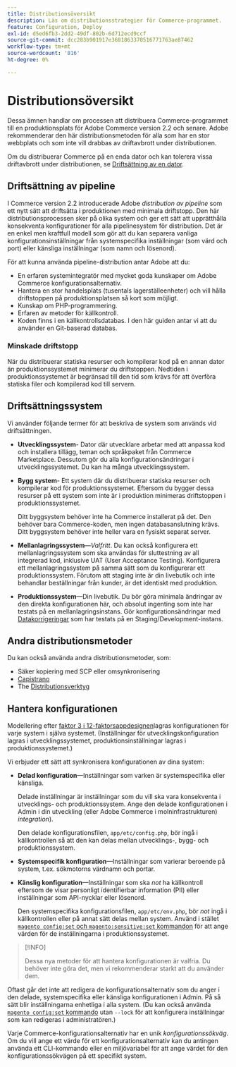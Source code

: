 ```yaml
---
title: Distributionsöversikt
description: Läs om distributionsstrategier för Commerce-programmet.
feature: Configuration, Deploy
exl-id: d5ed6fb3-2dd2-49df-802b-6d712ecd9ccf
source-git-commit: dcc283b901917e3681863370516771763ae87462
workflow-type: tm+mt
source-wordcount: '816'
ht-degree: 0%

---
```


# Distributionsöversikt

Dessa ämnen handlar om processen att distribuera Commerce-programmet till en produktionsplats för Adobe Commerce version 2.2 och senare. Adobe rekommenderar den här distributionsmetoden för alla som har en stor webbplats och som inte vill drabbas av driftavbrott under distributionen.

Om du distribuerar Commerce på en enda dator och kan tolerera vissa driftavbrott under distributionen, se [Driftsättning av en dator](../deployment/single-machine.md).

## Driftsättning av pipeline

I Commerce version 2.2 introducerade Adobe _distribution av pipeline_ som ett nytt sätt att driftsätta i produktionen med minimala driftstopp. Den här distributionsprocessen sker på olika system och ger ett sätt att upprätthålla konsekventa konfigurationer för alla pipelinesystem för distribution. Det är en enkel men kraftfull modell som gör att du kan separera vanliga konfigurationsinställningar från systemspecifika inställningar (som värd och port) eller känsliga inställningar (som namn och lösenord).

För att kunna använda pipeline-distribution antar Adobe att du:

- En erfaren systemintegratör med mycket goda kunskaper om Adobe Commerce konfigurationsalternativ.
- Hantera en stor handelsplats (tusentals lagerställeenheter) och vill hålla driftstoppen på produktionsplatsen så kort som möjligt.
- Kunskap om PHP-programmering.
- Erfaren av metoder för källkontroll.
- Koden finns i en källkontrollsdatabas. I den här guiden antar vi att du använder en Git-baserad databas.

### Minskade driftstopp

När du distribuerar statiska resurser och kompilerar kod på en annan dator än produktionssystemet minimerar du driftstoppen. Nedtiden i produktionssystemet är begränsad till den tid som krävs för att överföra statiska filer och kompilerad kod till servern.

## Driftsättningssystem

Vi använder följande termer för att beskriva de system som används vid driftsättningen.

- **Utvecklingssystem**- Dator där utvecklare arbetar med att anpassa kod och installera tillägg, teman och språkpaket från Commerce Marketplace. Dessutom gör du alla konfigurationsändringar i utvecklingssystemet. Du kan ha många utvecklingssystem.

- **Bygg system**- Ett system där du distribuerar statiska resurser och kompilerar kod för produktionssystemet. Eftersom du bygger dessa resurser på ett system som inte är i produktion minimeras driftstoppen i produktionssystemet.

  Ditt byggsystem behöver inte ha Commerce installerat på det. Den behöver bara Commerce-koden, men ingen databasanslutning krävs. Ditt byggsystem behöver inte heller vara en fysiskt separat server.

- **Mellanlagringssystem**—_Valfritt_. Du kan också konfigurera ett mellanlagringssystem som ska användas för sluttestning av all integrerad kod, inklusive UAT (User Acceptance Testing). Konfigurera ett mellanlagringssystem på samma sätt som du konfigurerar ett produktionssystem. Förutom att staging inte är din livebutik och inte behandlar beställningar från kunder, är det identiskt med produktion.

- **Produktionssystem**—Din livebutik. Du bör göra minimala ändringar av den direkta konfigurationen här, och absolut ingenting som inte har testats på en mellanlagringsinstans. Gör konfigurationsändringar med [Datakorrigeringar](https://developer.adobe.com/commerce/php/development/components/declarative-schema/patches/) som har testats på en Staging/Development-instans.

## Andra distributionsmetoder

Du kan också använda andra distributionsmetoder, som:

- Säker kopiering med SCP eller omsynkronisering
- [Capistrano](https://capistranorb.com/documentation/overview/what-is-capistrano)
- The [Distributionsverktyg](https://deployer.org/)

## Hantera konfigurationen

Modellering efter [faktor 3 i 12-faktorsappdesignen](https://12factor.net/config)lagras konfigurationen för varje system i själva systemet. (Inställningar för utvecklingskonfiguration lagras i utvecklingssystemet, produktionsinställningar lagras i produktionssystemet.)

Vi erbjuder ett sätt att synkronisera konfigurationen av dina system:

- **Delad konfiguration**—Inställningar som varken är systemspecifika eller känsliga.

  Delade inställningar är inställningar som du vill ska vara konsekventa i utvecklings- och produktionssystem. Ange den delade konfigurationen i Admin i din utveckling (eller Adobe Commerce i molninfrastrukturen) _integration_).

  Den delade konfigurationsfilen, `app/etc/config.php`, bör ingå i källkontrollen så att den kan delas mellan utvecklings-, bygg- och produktionssystem.

- **Systemspecifik konfiguration**—Inställningar som varierar beroende på system, t.ex. sökmotorns värdnamn och portar.

- **Känslig konfiguration**—Inställningar som ska _not_ ha källkontroll eftersom de visar personligt identifierbar information (PII) eller inställningar som API-nycklar eller lösenord.

  Den systemspecifika konfigurationsfilen, `app/etc/env.php`, bör _not_ ingå i källkontrollen eller på annat sätt delas mellan system. Använd i stället [`magento config:set` och `magento:sensitive:set` kommandon](../cli/set-configuration-values.md) för att ange värden för de inställningarna i produktionssystemet.

>[!INFO]
>
>Dessa nya metoder för att hantera konfigurationen är valfria. Du behöver inte göra det, men vi rekommenderar starkt att du använder dem.

Oftast går det inte att redigera de konfigurationsalternativ som du anger i den delade, systemspecifika eller känsliga konfigurationen i Admin. På så sätt blir inställningarna enhetliga i alla system. (Du kan också använda [`magento config:set` kommando](../cli/set-configuration-values.md) utan `--lock` för att konfigurera inställningar som kan redigeras i administratören.)

Varje Commerce-konfigurationsalternativ har en unik _konfigurationssökväg_. Om du vill ange ett värde för ett konfigurationsalternativ kan du antingen använda ett CLI-kommando eller en miljövariabel för att ange värdet för den konfigurationssökvägen på ett specifikt system.
